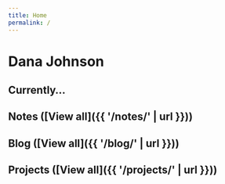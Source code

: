 ```yaml
---
title: Home
permalink: /
---
```


# Dana Johnson

## Currently…

## Notes ([View all]({{ '/notes/' | url }}))

## Blog ([View all]({{ '/blog/' | url }}))

## Projects ([View all]({{ '/projects/' | url }}))
